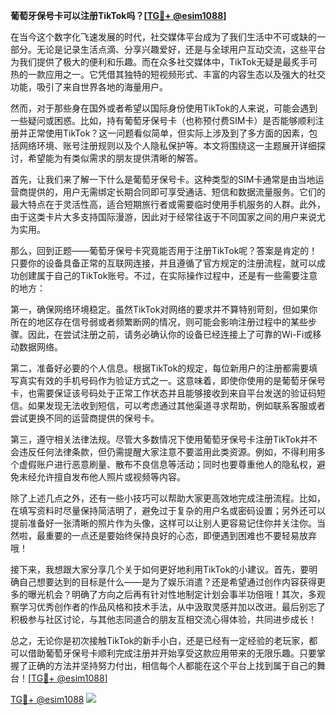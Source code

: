 **葡萄牙保号卡可以注册TikTok吗？[[TG💪+ @esim1088](https://t.me/s/esim1088)]**

在当今这个数字化飞速发展的时代，社交媒体平台成为了我们生活中不可或缺的一部分。无论是记录生活点滴、分享兴趣爱好，还是与全球用户互动交流，这些平台为我们提供了极大的便利和乐趣。而在众多社交媒体中，TikTok无疑是最炙手可热的一款应用之一。它凭借其独特的短视频形式、丰富的内容生态以及强大的社交功能，吸引了来自世界各地的海量用户。

然而，对于那些身在国外或者希望以国际身份使用TikTok的人来说，可能会遇到一些疑问或困惑。比如，持有葡萄牙保号卡（也称预付费SIM卡）是否能够顺利注册并正常使用TikTok？这一问题看似简单，但实际上涉及到了多方面的因素，包括网络环境、账号注册规则以及个人隐私保护等。本文将围绕这一主题展开详细探讨，希望能为有类似需求的朋友提供清晰的解答。

首先，让我们来了解一下什么是葡萄牙保号卡。这种类型的SIM卡通常是由当地运营商提供的，用户无需绑定长期合同即可享受通话、短信和数据流量服务。它们的最大特点在于灵活性高，适合短期旅行者或需要临时使用手机服务的人群。此外，由于这类卡片大多支持国际漫游，因此对于经常往返于不同国家之间的用户来说尤为实用。

那么，回到正题——葡萄牙保号卡究竟能否用于注册TikTok呢？答案是肯定的！只要你的设备具备正常的互联网连接，并且遵循了官方规定的注册流程，就可以成功创建属于自己的TikTok账号。不过，在实际操作过程中，还是有一些需要注意的地方：

第一，确保网络环境稳定。虽然TikTok对网络的要求并不算特别苛刻，但如果你所在的地区存在信号弱或者频繁断网的情况，则可能会影响注册过程中的某些步骤。因此，在尝试注册之前，请务必确认你的设备已经连接上了可靠的Wi-Fi或移动数据网络。

第二，准备好必要的个人信息。根据TikTok的规定，每位新用户的注册都需要填写真实有效的手机号码作为验证方式之一。这意味着，即使你使用的是葡萄牙保号卡，也需要保证该号码处于正常工作状态并且能够接收到来自平台发送的验证码短信。如果发现无法收到短信，可以考虑通过其他渠道寻求帮助，例如联系客服或者尝试更换不同的运营商提供的保号卡。

第三，遵守相关法律法规。尽管大多数情况下使用葡萄牙保号卡注册TikTok并不会违反任何法律条款，但仍需提醒大家注意不要滥用此类资源。例如，不得利用多个虚假账户进行恶意刷量、散布不良信息等活动；同时也要尊重他人的隐私权，避免未经允许擅自发布他人照片或视频等内容。

除了上述几点之外，还有一些小技巧可以帮助大家更高效地完成注册流程。比如，在填写资料时尽量保持简洁明了，避免过于复杂的用户名或密码设置；另外还可以提前准备好一张清晰的照片作为头像，这样可以让别人更容易记住你并关注你。当然啦，最重要的一点还是要始终保持良好的心态，即便遇到困难也不要轻易放弃哦！

接下来，我想跟大家分享几个关于如何更好地利用TikTok的小建议。首先，要明确自己想要达到的目标是什么——是为了娱乐消遣？还是希望通过创作内容获得更多的曝光机会？明确了方向之后再有针对性地制定计划会事半功倍哦！其次，多观察学习优秀创作者的作品风格和技术手法，从中汲取灵感并加以改进。最后别忘了积极参与社区讨论，与其他志同道合的朋友互相交流心得体验，共同进步成长！

总之，无论你是初次接触TikTok的新手小白，还是已经有一定经验的老玩家，都可以借助葡萄牙保号卡顺利完成注册并开始享受这款应用带来的无限乐趣。只要掌握了正确的方法并坚持努力付出，相信每个人都能在这个平台上找到属于自己的舞台！[[TG💪+ @esim1088](https://t.me/s/esim1088)]

[TG💪+ @esim1088](https://t.me/s/esim1088) ![](https://i.postimg.cc/4NQfJmqS/Snipaste-2025-05-13-00-14-12.png)